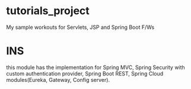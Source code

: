 # tutorials_project
My sample workouts for Servlets, JSP and Spring Boot F/Ws

# INS
this module has the implementation for Spring MVC, Spring Security with custom authentication provider, Spring Boot REST, Spring Cloud modules(Eureka, Gateway, Config server).
